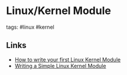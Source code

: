 # Linux/Kernel Module

tags: #linux #kernel

## Links

- [How to write your first Linux Kernel Module](https://medium.com/dvt-engineering/how-to-write-your-first-linux-kernel-module-cf284408beeb)
- [Writing a Simple Linux Kernel Module](https://blog.sourcerer.io/writing-a-simple-linux-kernel-module-d9dc3762c234)